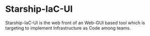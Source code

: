 # Starship-IaC-UI

Starship-IaC-UI is the web front of an Web-GUI based tool which is targeting to implement Infrastructure as Code among teams.
